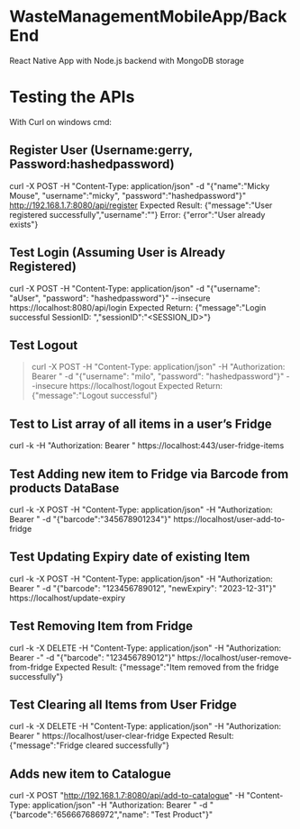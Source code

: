 # WasteManagementMobileApp/BackEnd
React Native App with Node.js backend with MongoDB storage 

# Testing the APIs
With Curl on windows cmd: 

## Register User (Username:gerry, Password:hashedpassword)
curl -X POST -H "Content-Type: application/json" -d "{\"name\":\"Micky Mouse\", \"username\":\"micky\", \"password\":\"hashedpassword\"}" http://192.168.1.7:8080/api/register
 Expected Result: {"message":"User registered successfully","username":"<USERNAME>"}
 Error: {"error":"User already exists"}

## Test Login (Assuming User is Already Registered)
curl -X POST -H "Content-Type: application/json" -d "{\"username\": \"aUser\", \"password\": \"hashedpassword\"}" --insecure https://localhost:8080/api/login
Expected Return: {"message":"Login successful SessionID: ","sessionID":"<SESSION_ID>"}

## Test Logout
>curl -X POST -H "Content-Type: application/json" -H "Authorization: Bearer <Token from login>" -d "{\"username\": \"milo\", \"password\": \"hashedpassword\"}" --insecure https://localhost/logout
 Expected Return: {"message":"Logout successful"}

## Test to List array of all items in a user’s Fridge
curl -k -H "Authorization: Bearer <Token>" https://localhost:443/user-fridge-items

## Test Adding new item to Fridge via Barcode from products DataBase
curl -k -X POST -H "Content-Type: application/json" -H "Authorization: Bearer <Auth Token>" -d "{\"barcode\":\"345678901234\"}" https://localhost/user-add-to-fridge

## Test Updating Expiry date of existing Item
curl -k -X POST -H "Content-Type: application/json" -H "Authorization: Bearer <Auth Token>" -d "{\"barcode\": \"123456789012\", \"newExpiry\": \"2023-12-31\"}" https://localhost/update-expiry

## Test Removing Item from Fridge
curl -k -X DELETE -H "Content-Type: application/json" -H "Authorization: Bearer <Token>-" -d "{\"barcode\": \"123456789012\"}" https://localhost/user-remove-from-fridge
Expected Result: {"message":"Item removed from the fridge successfully"}

## Test Clearing all Items from User Fridge 
curl -k -X DELETE -H "Content-Type: application/json" -H "Authorization: Bearer <Token>" https://localhost/user-clear-fridge
Expected Result: {"message":"Fridge cleared successfully"}

## Adds new item to Catalogue
curl -X POST "http://192.168.1.7:8080/api/add-to-catalogue" -H "Content-Type: application/json" -H "Authorization: Bearer <Token>" -d "{\"barcode\":\"656667686972\",\"name\": \"Test Product\"}"

